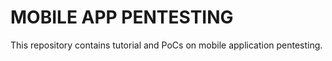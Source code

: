 # MOBILE APP PENTESTING

This repository contains tutorial and PoCs on mobile application pentesting.  
